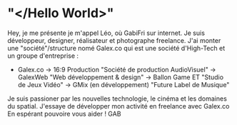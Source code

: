 # "</Hello World>"

Hey, je me présente je m'appel Léo, où GabiFri sur internet.
Je suis développeur, designer, réalisateur et photographe freelance. J'ai monter une "société"/structure nomé Galex.co qui est une société d'High-Tech et un groupe d'entreprise :

 - Galex.co
   -> 16:9 Production
       "Société de production AudioVisuel"
   -> GalexWeb
       "Web développement & design"
   -> Ballon Game ET
       "Studio de Jeux Vidéo"
   -> GMix (en développement)
       "Future Label de Musique"

Je suis passioner par les nouvelles technologie, le cinéma et les domaines du spatial. J'essaye de développer mon activité en freelance avec Galex.co
En espérant pouvoire vous aider !
GAB
